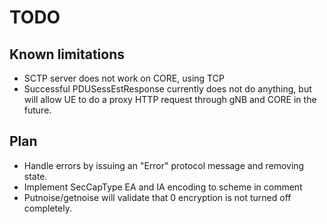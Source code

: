 # TODO

## Known limitations

- SCTP server does not work on CORE, using TCP
- Successful PDUSessEstResponse currently does not do anything, but will allow UE to do a proxy HTTP request through gNB and CORE in the future.

## Plan

- Handle errors by issuing an "Error" protocol message and removing state.
- Implement SecCapType EA and IA encoding to scheme in comment
- Putnoise/getnoise will validate that 0 encryption is not turned off completely.
